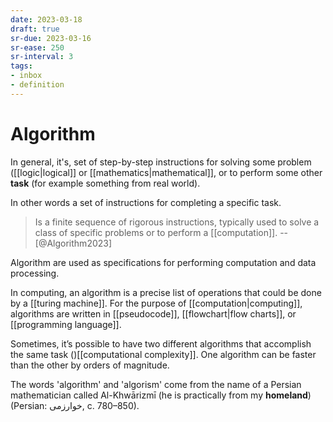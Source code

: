 ```yaml
---
date: 2023-03-18
draft: true
sr-due: 2023-03-16
sr-ease: 250
sr-interval: 3
tags:
- inbox
- definition
---
```


# Algorithm

In general, it's, set of step-by-step instructions for solving some problem
([[logic|logical]] or [[mathematics|mathematical]], or
to perform some other **task** (for example something from real world).

In other words a set of instructions for completing a specific task.

> Is a finite sequence of rigorous instructions, typically used to solve a class
> of specific problems or to perform a [[computation]]. --
> [@Algorithm2023]

Algorithm are used as specifications for performing computation and data
processing.

In computing, an algorithm is a precise list of operations that could be done by
a [[turing machine]]. For the purpose of
[[computation|computing]], algorithms are written in
[[pseudocode]], [[flowchart|flow charts]], or
[[programming language]].

Sometimes, it’s possible to have two different algorithms that accomplish the
same task ()[[computational complexity]]. One algorithm can be
faster than the other by orders of magnitude.

The words 'algorithm' and 'algorism' come from the name of a Persian
mathematician called Al-Khwārizmī (he is practically from my **homeland**)
(Persian: خوارزمی, c. 780–850).